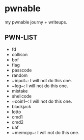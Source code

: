# pwnable
my pwnable journy + writeups.
## PWN-LIST
- fd
- collison
- bof
- flag
- passcode
- random
- ~input~: I will not do this one.
- ~leg~: I will not do this one.
- mistake
- shellcode
- ~coin1~: I will not do this one.
- blackjack
- lotto
- cmd1
- cmd2
- uaf
- ~memcpy~: I will not do this one.
